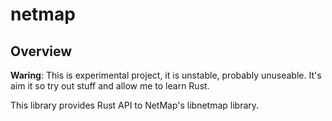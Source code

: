 # netmap

## Overview

**Waring**: This is experimental project, it is unstable, probably unuseable. It's aim it so
try out stuff and allow me to learn Rust.

This library provides Rust API to NetMap's libnetmap library.
